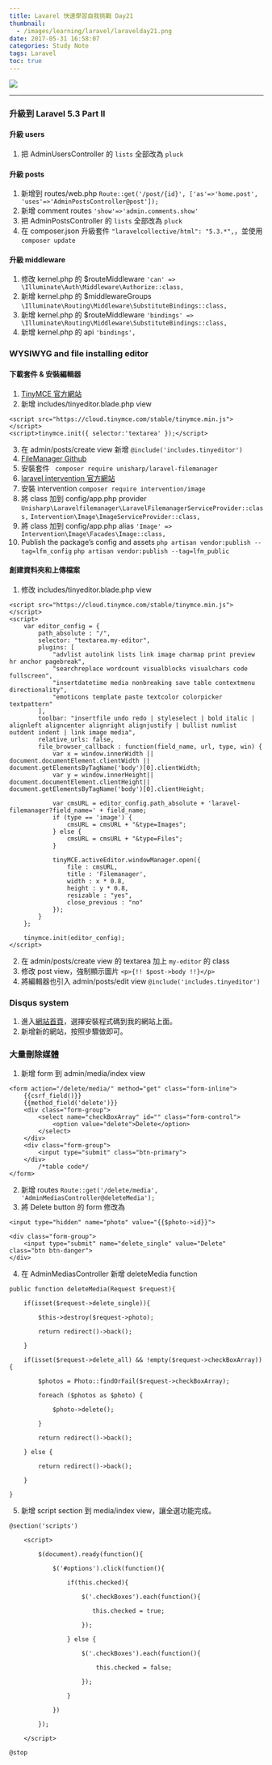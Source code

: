 ```yaml
---
title: Lavarel 快速學習自我挑戰 Day21
thumbnail:
  - /images/learning/laravel/laravelday21.png
date: 2017-05-31 16:58:07
categories: Study Note
tags: Laravel
toc: true
---
```

<img src="/images/learning/laravel/laravelday21.png">

***
### 升級到 Laravel 5.3 Part II
#### 升級 users
1. 把 AdminUsersController 的 `lists` 全部改為 `pluck`
#### 升級 posts
1. 新增到 routes/web.php
`Route::get('/post/{id}', ['as'=>'home.post', 'uses'=>'AdminPostsController@post']);`
2. 新增 comment routes
`'show'=>'admin.comments.show'`
3. 把 AdminPostsController 的 `lists` 全部改為 `pluck`
4. 在 composer.json 升級套件 `"laravelcollective/html": "5.3.*",`，並使用 `composer update`
#### 升級 middleware
1. 修改 kernel.php 的 $routeMiddleware
`'can' => \Illuminate\Auth\Middleware\Authorize::class,`
2. 新增 kernel.php 的 $middlewareGroups
`\Illuminate\Routing\Middleware\SubstituteBindings::class,`
3. 新增 kernel.php 的 $routeMiddleware
`'bindings' => \Illuminate\Routing\Middleware\SubstituteBindings::class,`
4. 新增 kernel.php 的 api
`'bindings',`
### WYSIWYG and file installing editor
#### 下載套件 & 安裝編輯器
1. [TinyMCE 官方網站](https://www.tinymce.com/)
2. 新增 includes/tinyeditor.blade.php view
```
<script src="https://cloud.tinymce.com/stable/tinymce.min.js"></script>
<script>tinymce.init({ selector:'textarea' });</script>
```
3. 在 admin/posts/create view 新增 `@include('includes.tinyeditor')`
4. [FileManager Github](https://github.com/UniSharp/laravel-filemanager)
5. 安裝套件 ` composer require unisharp/laravel-filemanager`
6. [laravel intervention 官方網站](http://image.intervention.io/)
7. 安裝 intervention `composer require intervention/image`
8. 將 class 加到 config/app.php provider
`Unisharp\Laravelfilemanager\LaravelFilemanagerServiceProvider::class,`
`Intervention\Image\ImageServiceProvider::class,`
9. 將 class 加到 config/app.php alias
`'Image' => Intervention\Image\Facades\Image::class,`
10. Publish the package’s config and assets
`php artisan vendor:publish --tag=lfm_config`
`php artisan vendor:publish --tag=lfm_public`
#### 創建資料夾和上傳檔案
1. 修改 includes/tinyeditor.blade.php view
```
<script src="https://cloud.tinymce.com/stable/tinymce.min.js"></script>
<script>
    var editor_config = {
        path_absolute : "/",
        selector: "textarea.my-editor",
        plugins: [
            "advlist autolink lists link image charmap print preview hr anchor pagebreak",
            "searchreplace wordcount visualblocks visualchars code fullscreen",
            "insertdatetime media nonbreaking save table contextmenu directionality",
            "emoticons template paste textcolor colorpicker textpattern"
        ],
        toolbar: "insertfile undo redo | styleselect | bold italic | alignleft aligncenter alignright alignjustify | bullist numlist outdent indent | link image media",
        relative_urls: false,
        file_browser_callback : function(field_name, url, type, win) {
            var x = window.innerWidth || document.documentElement.clientWidth || document.getElementsByTagName('body')[0].clientWidth;
            var y = window.innerHeight|| document.documentElement.clientHeight|| document.getElementsByTagName('body')[0].clientHeight;

            var cmsURL = editor_config.path_absolute + 'laravel-filemanager?field_name=' + field_name;
            if (type == 'image') {
                cmsURL = cmsURL + "&type=Images";
            } else {
                cmsURL = cmsURL + "&type=Files";
            }

            tinyMCE.activeEditor.windowManager.open({
                file : cmsURL,
                title : 'Filemanager',
                width : x * 0.8,
                height : y * 0.8,
                resizable : "yes",
                close_previous : "no"
            });
        }
    };

    tinymce.init(editor_config);
</script>
```
2. 在 admin/posts/create view 的 textarea 加上 `my-editor` 的 class
3. 修改 post view，強制顯示圖片
`<p>{!! $post->body !!}</p>`
4. 將編輯器也引入 admin/posts/edit view
`@include('includes.tinyeditor')`
### Disqus system
1. 進入[網站首頁](https://disqus.com/)，選擇安裝程式碼到我的網站上面。
2. 新增新的網站，按照步驟做即可。
### 大量刪除媒體
1. 新增 form 到 admin/media/index view
```
<form action="/delete/media/" method="get" class="form-inline">
    {{csrf_field()}}        
    {{method_field('delete')}}
    <div class="form-group">
        <select name="checkBoxArray" id="" class="form-control">
            <option value="delete">Delete</option>
        </select>
    </div>
    <div class="form-group">
        <input type="submit" class="btn-primary">
    </div>
        /*table code*/
</form>
```
2. 新增 routes
`Route::get('/delete/media', 'AdminMediasController@deleteMedia');`
3. 將 Delete button 的 form 修改為
```
<input type="hidden" name="photo" value="{{$photo->id}}">

<div class="form-group">
    <input type="submit" name="delete_single" value="Delete" class="btn btn-danger">
</div>
```
4. 在 AdminMediasController 新增 deleteMedia function
```
public function deleteMedia(Request $request){

    if(isset($request->delete_single)){

        $this->destroy($request->photo);

        return redirect()->back();

    }

    if(isset($request->delete_all) && !empty($request->checkBoxArray)){

        $photos = Photo::findOrFail($request->checkBoxArray);

        foreach ($photos as $photo) {

            $photo->delete();

        }

        return redirect()->back();

    } else {

        return redirect()->back();

    }

}
```
5. 新增 script section 到 media/index view，讓全選功能完成。
```
@section('scripts')

    <script>

        $(document).ready(function(){

            $('#options').click(function(){

                if(this.checked){

                    $('.checkBoxes').each(function(){

                       this.checked = true;

                    });

                } else {

                    $('.checkBoxes').each(function(){

                        this.checked = false;

                    });

                }
                
            })

        });

    </script>

@stop
```